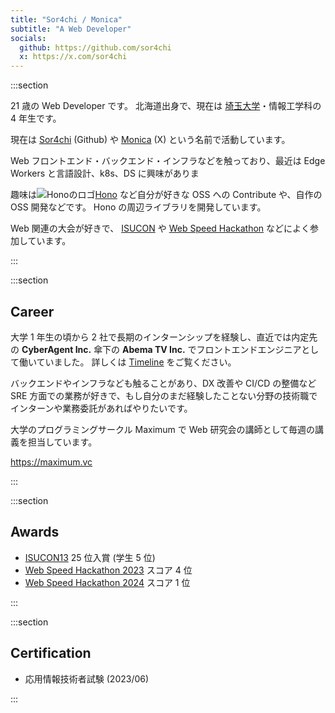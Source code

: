 ```yaml
---
title: "Sor4chi / Monica"
subtitle: "A Web Developer"
socials:
  github: https://github.com/sor4chi
  x: https://x.com/sor4chi
---
```


:::section

21 歳の Web Developer です。
北海道出身で、現在は [埼玉大学](http://www.saitama-u.ac.jp/)・情報工学科の 4 年生です。

現在は [Sor4chi](https://github.com/sor4chi) (Github) や [Monica](https://x.com/sor4chi) (X) という名前で活動しています。

Web フロントエンド・バックエンド・インフラなどを触っており、最近は Edge Workers と言語設計、k8s、DS に興味がありま

趣味は![Honoのロゴ](https://hono.dev/images/logo.png)[Hono](https://hono.dev) など自分が好きな OSS への Contribute や、自作の OSS 開発などです。 Hono の周辺ライブラリを開発しています。

Web 関連の大会が好きで、 [ISUCON](https://isucon.net) や [Web Speed Hackathon](https://cyberagent.connpass.com/event/270424/) などによく参加しています。

:::

:::section

## Career

大学 1 年生の頃から 2 社で長期のインターンシップを経験し、直近では内定先の **CyberAgent Inc.** 傘下の **Abema TV Inc.** でフロントエンドエンジニアとして働いていました。
詳しくは [Timeline](/timeline) をご覧ください。

バックエンドやインフラなども触ることがあり、DX 改善や CI/CD の整備など SRE 方面での業務が好きで、もし自分のまだ経験したことない分野の技術職でインターンや業務委託があればやりたいです。

大学のプログラミングサークル Maximum で Web 研究会の講師として毎週の講義を担当しています。

<https://maximum.vc>

:::

:::section

## Awards

- [ISUCON13](https://isucon.net/archives/57801192.html) 25 位入賞 (学生 5 位)
- [Web Speed Hackathon 2023](https://github.com/CyberAgentHack/web-speed-hackathon-2023) スコア 4 位
- [Web Speed Hackathon 2024](https://github.com/CyberAgentHack/web-speed-hackathon-2024) スコア 1 位

:::

:::section

## Certification

- 応用情報技術者試験 (2023/06)

:::
